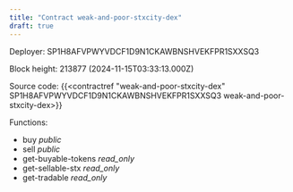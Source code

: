 ```yaml
---
title: "Contract weak-and-poor-stxcity-dex"
draft: true
---
```

Deployer: SP1H8AFVPWYVDCF1D9N1CKAWBNSHVEKFPR1SXXSQ3


 



Block height: 213877 (2024-11-15T03:33:13.000Z)

Source code: {{<contractref "weak-and-poor-stxcity-dex" SP1H8AFVPWYVDCF1D9N1CKAWBNSHVEKFPR1SXXSQ3 weak-and-poor-stxcity-dex>}}

Functions:

* buy _public_
* sell _public_
* get-buyable-tokens _read_only_
* get-sellable-stx _read_only_
* get-tradable _read_only_
